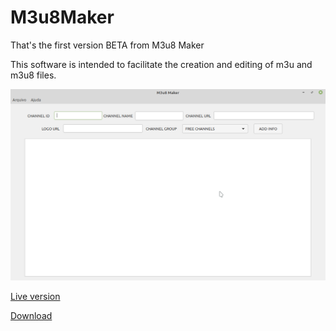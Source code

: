 # M3u8Maker

That's the first version BETA from M3u8 Maker

This software is intended to facilitate the creation and editing of m3u and m3u8 files.

<img src="https://github.com/Alexsussa/m3u8maker/blob/master/Screenshot.png?raw=true">

<a href="[https://github.com/Alexsussa/m3u8maker/releases](https://github.com/Alexsussa/m3u8maker/blob/master/m3u8_maker/index.html)" target="_blank">Live version</a>

<a href="https://github.com/Alexsussa/m3u8maker/releases" target="_blank">Download</a>
